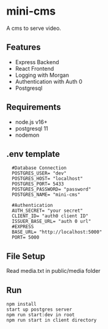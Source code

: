 # mini-cms
A cms to serve video. 
## **Features**
- Express Backend
- React Frontend
- Logging with Morgan 
- Authentication with Auth 0 
- Postgresql
## **Requirements** 
- node.js v16+
- postgresql 11
- nodemon 
## **.env template**
```
  #Database Connection
  POSTGRES_USER= "dev"
  POSTGRES_HOST= "localhost"
  POSTGRES_PORT= 5433
  POSTGRES_PASSWORD= "password"
  POSTGRES_NAME= "mini-cms"

  #Authentication 
  AUTH_SECRET= "your secret"
  CLIENT_ID= "auth0 client ID"
  ISSUER_BASE_URL= "auth 0 url"
  #EXPRESS
  BASE_URL= "http://localhost:5000"
  PORT= 5000
```
## **File Setup**
Read media.txt in public/media folder
## **Run**
```
npm install
start up postgres server
npm run start:dev in root
npm run start in client directory

```
